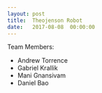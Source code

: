 ```yaml
---
layout: post
title:  Theojenson Robot
date:   2017-08-08  00:00:00
---
```



Team Members:

<ul>
  <li>Andrew Torrence</li>
  <li>Gabriel Krallik</li>
  <li>Mani Gnansivam</li>
  <li>Daniel Bao</li>
</ul>
  
